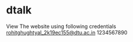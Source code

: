 # dtalk

View The website using following credentials
rohitghughtyal_2k19ec155@dtu.ac.in
1234567890
